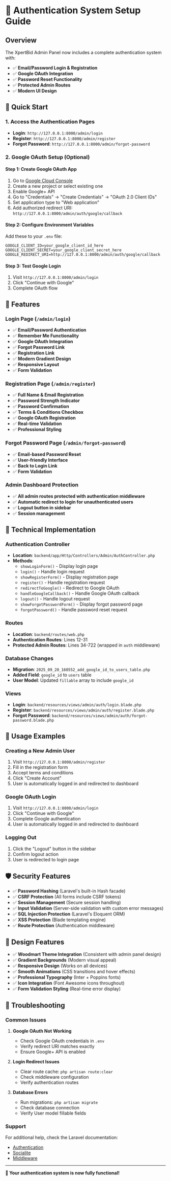 # 🔐 Authentication System Setup Guide

## Overview
The XpertBid Admin Panel now includes a complete authentication system with:
- ✅ **Email/Password Login & Registration**
- ✅ **Google OAuth Integration**
- ✅ **Password Reset Functionality**
- ✅ **Protected Admin Routes**
- ✅ **Modern UI Design**

## 🚀 Quick Start

### 1. Access the Authentication Pages
- **Login**: `http://127.0.0.1:8000/admin/login`
- **Register**: `http://127.0.0.1:8000/admin/register`
- **Forgot Password**: `http://127.0.0.1:8000/admin/forgot-password`

### 2. Google OAuth Setup (Optional)

#### Step 1: Create Google OAuth App
1. Go to [Google Cloud Console](https://console.cloud.google.com/)
2. Create a new project or select existing one
3. Enable Google+ API
4. Go to "Credentials" → "Create Credentials" → "OAuth 2.0 Client IDs"
5. Set application type to "Web application"
6. Add authorized redirect URI: `http://127.0.0.1:8000/admin/auth/google/callback`

#### Step 2: Configure Environment Variables
Add these to your `.env` file:
```env
GOOGLE_CLIENT_ID=your_google_client_id_here
GOOGLE_CLIENT_SECRET=your_google_client_secret_here
GOOGLE_REDIRECT_URI=http://127.0.0.1:8000/admin/auth/google/callback
```

#### Step 3: Test Google Login
1. Visit `http://127.0.0.1:8000/admin/login`
2. Click "Continue with Google"
3. Complete OAuth flow

## 🎨 Features

### Login Page (`/admin/login`)
- ✅ **Email/Password Authentication**
- ✅ **Remember Me Functionality**
- ✅ **Google OAuth Integration**
- ✅ **Forgot Password Link**
- ✅ **Registration Link**
- ✅ **Modern Gradient Design**
- ✅ **Responsive Layout**
- ✅ **Form Validation**

### Registration Page (`/admin/register`)
- ✅ **Full Name & Email Registration**
- ✅ **Password Strength Indicator**
- ✅ **Password Confirmation**
- ✅ **Terms & Conditions Checkbox**
- ✅ **Google OAuth Registration**
- ✅ **Real-time Validation**
- ✅ **Professional Styling**

### Forgot Password Page (`/admin/forgot-password`)
- ✅ **Email-based Password Reset**
- ✅ **User-friendly Interface**
- ✅ **Back to Login Link**
- ✅ **Form Validation**

### Admin Dashboard Protection
- ✅ **All admin routes protected with authentication middleware**
- ✅ **Automatic redirect to login for unauthenticated users**
- ✅ **Logout button in sidebar**
- ✅ **Session management**

## 🔧 Technical Implementation

### Authentication Controller
- **Location**: `backend/app/Http/Controllers/Admin/AuthController.php`
- **Methods**:
  - `showLoginForm()` - Display login page
  - `login()` - Handle login request
  - `showRegisterForm()` - Display registration page
  - `register()` - Handle registration request
  - `redirectToGoogle()` - Redirect to Google OAuth
  - `handleGoogleCallback()` - Handle Google OAuth callback
  - `logout()` - Handle logout request
  - `showForgotPasswordForm()` - Display forgot password page
  - `forgotPassword()` - Handle password reset request

### Routes
- **Location**: `backend/routes/web.php`
- **Authentication Routes**: Lines 12-31
- **Protected Admin Routes**: Lines 34-722 (wrapped in `auth` middleware)

### Database Changes
- **Migration**: `2025_09_20_160552_add_google_id_to_users_table.php`
- **Added Field**: `google_id` to `users` table
- **User Model**: Updated `fillable` array to include `google_id`

### Views
- **Login**: `backend/resources/views/admin/auth/login.blade.php`
- **Register**: `backend/resources/views/admin/auth/register.blade.php`
- **Forgot Password**: `backend/resources/views/admin/auth/forgot-password.blade.php`

## 🎯 Usage Examples

### Creating a New Admin User
1. Visit `http://127.0.0.1:8000/admin/register`
2. Fill in the registration form
3. Accept terms and conditions
4. Click "Create Account"
5. User is automatically logged in and redirected to dashboard

### Google OAuth Login
1. Visit `http://127.0.0.1:8000/admin/login`
2. Click "Continue with Google"
3. Complete Google authentication
4. User is automatically logged in and redirected to dashboard

### Logging Out
1. Click the "Logout" button in the sidebar
2. Confirm logout action
3. User is redirected to login page

## 🛡️ Security Features

- ✅ **Password Hashing** (Laravel's built-in Hash facade)
- ✅ **CSRF Protection** (All forms include CSRF tokens)
- ✅ **Session Management** (Secure session handling)
- ✅ **Input Validation** (Server-side validation with custom error messages)
- ✅ **SQL Injection Protection** (Laravel's Eloquent ORM)
- ✅ **XSS Protection** (Blade templating engine)
- ✅ **Route Protection** (Authentication middleware)

## 🎨 Design Features

- ✅ **Woodmart Theme Integration** (Consistent with admin panel design)
- ✅ **Gradient Backgrounds** (Modern visual appeal)
- ✅ **Responsive Design** (Works on all devices)
- ✅ **Smooth Animations** (CSS transitions and hover effects)
- ✅ **Professional Typography** (Inter + Poppins fonts)
- ✅ **Icon Integration** (Font Awesome icons throughout)
- ✅ **Form Validation Styling** (Real-time error display)

## 🚨 Troubleshooting

### Common Issues

1. **Google OAuth Not Working**
   - Check Google OAuth credentials in `.env`
   - Verify redirect URI matches exactly
   - Ensure Google+ API is enabled

2. **Login Redirect Issues**
   - Clear route cache: `php artisan route:clear`
   - Check middleware configuration
   - Verify authentication routes

3. **Database Errors**
   - Run migrations: `php artisan migrate`
   - Check database connection
   - Verify User model fillable fields

### Support
For additional help, check the Laravel documentation:
- [Authentication](https://laravel.com/docs/authentication)
- [Socialite](https://laravel.com/docs/socialite)
- [Middleware](https://laravel.com/docs/middleware)

---

**🎉 Your authentication system is now fully functional!**
